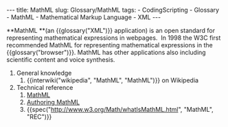 --- title: MathML slug: Glossary/MathML tags: - CodingScripting - Glossary - MathML - Mathematical Markup Language - XML ---

**MathML **(an {{glossary("XML")}} application) is an open standard for representing mathematical expressions in webpages.  In 1998 the W3C first recommended MathML for representing mathematical expressions in the {{glossary("browser")}}. MathML has other applications also including scientific content and voice synthesis.

1.  General knowledge
    1.  {{interwiki("wikipedia", "MathML", "MathML")}} on Wikipedia
2.  Technical reference
    1.  [MathML](/en-US/docs/Web/MathML)
    2.  [Authoring MathML](/en-US/docs/Web/MathML/Authoring)
    3.  {{spec("http://www.w3.org/Math/whatIsMathML.html", "MathML", "REC")}}
